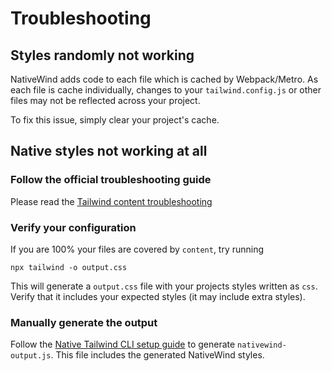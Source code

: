 # Troubleshooting

## Styles randomly not working

NativeWind adds code to each file which is cached by Webpack/Metro. As each file is cache individually, changes to your `tailwind.config.js` or other files may not be reflected across your project.

To fix this issue, simply clear your project's cache.

## Native styles not working at all

### Follow the official troubleshooting guide

Please read the [Tailwind content troubleshooting](https://tailwindcss.com/docs/content-configuration#classes-aren-t-generated)

### Verify your configuration

If you are 100% your files are covered by `content`, try running

`npx tailwind -o output.css`

This will generate a `output.css` file with your projects styles written as `css`. Verify that it includes your expected styles (it may include extra styles).

### Manually generate the output

Follow the [Native Tailwind CLI setup guide](https://www.nativewind.dev/guides/cli-native#native) to generate `nativewind-output.js`. This file includes the generated NativeWind styles.
